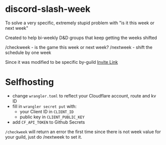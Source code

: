 # discord-slash-week
To solve a very specific, extremely stupid problem with "is it this week or next week"

Created to help bi-weekly D&D groups that keep getting the weeks shifted

/checkweek - is the game this week or next week?
/nextweek - shift the schedule by one week

Since it was modified to be specific by-guild
[Invite Link](https://dndthisweek.mchang.workers.dev/invite)

# Selfhosting
- change `wrangler.toml` to reflect your Cloudflare account, route and kv ID
- fill in `wrangler secret put` with:
  - your Client ID in `CLIENT_ID`
  - public key in `CLIENT_PUBLIC_KEY` 
- add `CF_API_TOKEN` to Github Secrets

`/checkweek` will return an error the first time since there is not week value for your guild, just do /nextweek to set it.